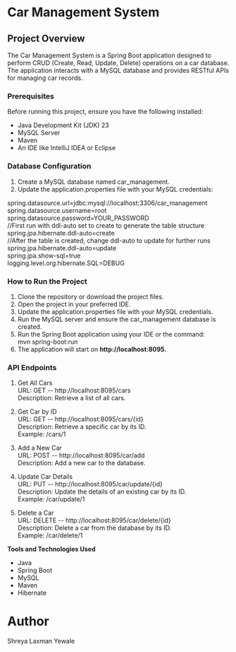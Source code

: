 # Car Management System

## Project Overview

The Car Management System is a Spring Boot application designed to perform CRUD (Create, Read, Update, Delete) operations on a car database. The application interacts with a MySQL database and provides RESTful APIs for managing car records.

### Prerequisites

Before running this project, ensure you have the following installed:

* Java Development Kit (JDK) 23  
* MySQL Server  
* Maven  
* An IDE like IntelliJ IDEA or Eclipse  

### Database Configuration

1. Create a MySQL database named car_management.  
2. Update the application.properties file with your MySQL credentials:

spring.datasource.url=jdbc:mysql://localhost:3306/car_management  
spring.datasource.username=root  
spring.datasource.password=YOUR_PASSWORD  
//First run with ddl-auto set to create to generate the table structure  
spring.jpa.hibernate.ddl-auto=create  
//After the table is created, change ddl-auto to update for further runs  
spring.jpa.hibernate.ddl-auto=update  
spring.jpa.show-sql=true  
logging.level.org.hibernate.SQL=DEBUG  

### How to Run the Project

1. Clone the repository or download the project files.  
2. Open the project in your preferred IDE.  
3. Update the application.properties file with your MySQL credentials.  
4. Run the MySQL server and ensure the car_management database is created.  
5. Run the Spring Boot application using your IDE or the command:  
    mvn spring-boot:run  
6. The application will start on **http://localhost:8095.**  

### API Endpoints

1. Get All Cars  
URL: GET -- http://localhost:8095/cars  
Description: Retrieve a list of all cars.  

2. Get Car by ID  
URL: GET --  http://localhost:8095/cars/{id}  
Description: Retrieve a specific car by its ID.  
Example: /cars/1  

3. Add a New Car  
URL: POST -- http://localhost:8095/car/add  
Description: Add a new car to the database.  

4. Update Car Details  
URL: PUT -- http://localhost:8095/car/update/{id}  
Description: Update the details of an existing car by its ID.  
Example: /car/update/1  

5. Delete a Car  
URL: DELETE -- http://localhost:8095/car/delete/{id}  
Description: Delete a car from the database by its ID.  
Example: /car/delete/1  

**Tools and Technologies Used**

* Java  
* Spring Boot  
* MySQL  
* Maven  
* Hibernate  

# Author
Shreya Laxman Yewale




